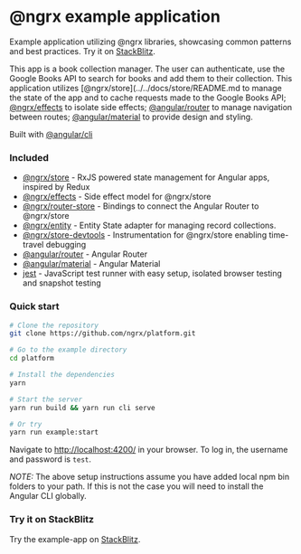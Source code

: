 # @ngrx example application

Example application utilizing @ngrx libraries, showcasing common patterns and best practices. Try it on [StackBlitz](https://ngrx.github.io/platform/stackblitz.html).

This app is a book collection manager. The user can authenticate, use the Google Books API to search for
books and add them to their collection. This application utilizes [@ngrx/store](../../docs/store/README.md to manage
the state of the app and to cache requests made to the Google Books API;
[@ngrx/effects](../../docs/effects/README.md) to isolate side effects; [@angular/router](https://github.com/angular/angular) to manage navigation between routes; [@angular/material](https://github.com/angular/material2) to provide design and styling.

Built with [@angular/cli](https://github.com/angular/angular-cli)

### Included

- [@ngrx/store](../../docs/store/README.md) - RxJS powered state management for Angular apps, inspired by Redux
- [@ngrx/effects](../../docs/effects/README.md) - Side effect model for @ngrx/store
- [@ngrx/router-store](../../docs/router-store/README.md) - Bindings to connect the Angular Router to @ngrx/store
- [@ngrx/entity](../../docs/entity/README.md) - Entity State adapter for managing record collections.
- [@ngrx/store-devtools](../../docs/store-devtools/README.md) - Instrumentation for @ngrx/store enabling time-travel debugging
- [@angular/router](https://github.com/angular/angular) - Angular Router
- [@angular/material](https://github.com/angular/material2) - Angular Material
- [jest](https://facebook.github.io/jest/) - JavaScript test runner with easy setup, isolated browser testing and snapshot testing

### Quick start

```bash
# Clone the repository
git clone https://github.com/ngrx/platform.git

# Go to the example directory
cd platform

# Install the dependencies
yarn

# Start the server
yarn run build && yarn run cli serve

# Or try
yarn run example:start
```

Navigate to [http://localhost:4200/](http://localhost:4200/) in your browser. To log in, the username and password is `test`.

_NOTE:_ The above setup instructions assume you have added local npm bin folders to your path.
If this is not the case you will need to install the Angular CLI globally.

### Try it on StackBlitz

Try the example-app on [StackBlitz](https://ngrx.github.io/platform/stackblitz.html).
